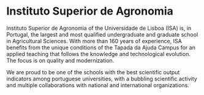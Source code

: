 # Instituto Superior de Agronomia

Instituto Superior de Agronomia of the Universidade de Lisboa (ISA) is, in Portugal, the largest and most qualified undergraduate and graduate school in Agricultural Sciences. With more than 160 years of experience, ISA benefits from the unique conditions of the Tapada da Ajuda Campus for an applied teaching that follows the knowledge and technological evolution. The focus is on quality and modernization.

We are proud to be one of the schools with the best scientific output indicators among portuguese universities, with a bubbling scientific activity and multiple collaborations with national and international organizations.
